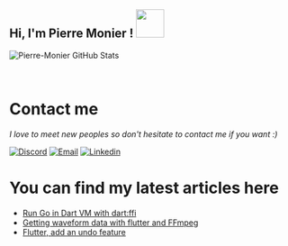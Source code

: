 <h2> Hi, I'm Pierre Monier ! <img src="https://media.giphy.com/media/mGcNjsfWAjY5AEZNw6/giphy.gif" width="50"></h2>



<p align="left">
<img alt="Pierre-Monier GitHub Stats" align="center" src="https://github-readme-stats.vercel.app/api?username=Pierre-Monier&bg_color=2a251f&border_radius=20&title_color=d6c9bc&icon_color=d6c9bc&text_color=ffffff&show_icons=true">
</p>

<br>

<h1>Contact me</h1>

<i>I love to meet new peoples so don't hesitate to contact me if you want :)</i>

[![Discord](https://img.shields.io/badge/discord-5865f2?style=for-the-badge&logo=Discord&logoColor=white&link=https://discord.com/users/338345652939390978)](https://discord.com/users/338345652939390978)
[![Email](https://img.shields.io/badge/email-000000?style=for-the-badge&logo=gmail&logoColor=white&link=p.monier96@gmail.com)](p.monier96@gmail.com)
[![Linkedin](https://img.shields.io/badge/linkedin-5ab0f7?style=for-the-badge&logo=Linkedin&logoColor=white&link=https://www.linkedin.com/in/pierre-monier-026aa3174/)](https://www.linkedin.com/in/pierre-monier-026aa3174/)


<h1>You can find my latest articles here</h1>

<!-- BLOG-POST-LIST:START -->
- [Run Go in Dart VM with dart:ffi](https://pmonier.medium.com/run-go-in-dart-vm-with-dart-ffi-7d3575fe9c0b?source=rss-de40fb673fd9------2)
- [Getting waveform data with flutter and FFmpeg](https://pmonier.medium.com/getting-waveform-data-with-flutter-and-ffmpeg-32b7abe2a026?source=rss-de40fb673fd9------2)
- [Flutter, add an undo feature](https://pmonier.medium.com/flutter-add-an-undo-feature-6808b58f88b9?source=rss-de40fb673fd9------2)
<!-- BLOG-POST-LIST:END -->
